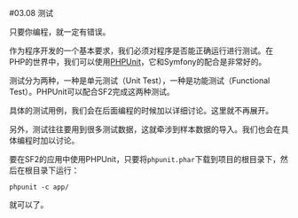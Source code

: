 #03.08 测试

只要你编程，就一定有错误。

作为程序开发的一个基本要求，我们必须对程序是否能正确运行进行测试。在PHP的世界中，我们可以使用[PHPUnit](https://phpunit.de/)，它和Symfony的配合是非常好的。

测试分为两种，一种是单元测试（Unit Test），一种是功能测试（Functional Test）。PHPUnit可以配合SF2完成这两种测试。

具体的测试用例，我们会在后面编程的时候加以详细讨论。这里就不再展开。

另外，测试往往要用到很多测试数据，这就牵涉到样本数据的导入。我们也会在具体编程时加以讨论。

要在SF2的应用中使用PHPUnit，只要将`phpunit.phar`下载到项目的根目录下，然后在根目录下运行：

```
phpunit -c app/
```

就可以了。
